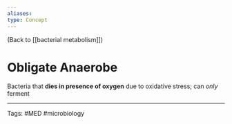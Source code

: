 ```yaml
---
aliases: 
type: Concept
---
```


(Back to [[bacterial metabolism]])

# Obligate Anaerobe

Bacteria that **dies in presence of oxygen** due to oxidative stress; can _only_ ferment

---
Tags: #MED #microbiology 